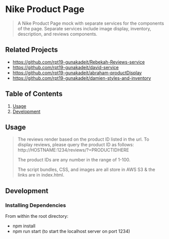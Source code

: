 # Nike Product Page

> A Nike Product Page mock with separate services for the components of the page. Separate services include  image display, inventory, description, and reviews components.

## Related Projects

  - https://github.com/rpt19-gunakadeit/Rebekah-Reviews-service
  - https://github.com/rpt19-gunakadeit/david-service
  - https://github.com/rpt19-gunakadeit/abraham-productDisplay
  - https://github.com/rpt19-gunakadeit/damien-styles-and-inventory

## Table of Contents

1. [Usage](#Usage)
1. [Development](#development)

## Usage

> The reviews render based on the product ID listed in the url. To display reviews, please query the product ID as follows: http://HOSTNAME:1234/reviews/?=PRODUCTIDHERE
>
> The product IDs are any number in the range of 1-100.
>
> The script bundles, CSS, and images are all store in AWS S3 & the links are in index.html.

## Development

### Installing Dependencies

From within the root directory:


- npm install
- npm run start (to start the localhost server on port 1234)